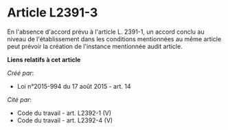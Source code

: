 # Article L2391-3

En l'absence d'accord prévu à l'article L. 2391-1, un accord conclu au niveau de l'établissement dans les conditions
mentionnées au même article peut prévoir la création de l'instance mentionnée audit article.

**Liens relatifs à cet article**

_Créé par_:

  - Loi n°2015-994 du 17 août 2015 - art. 14

_Cité par_:

  - Code du travail - art. L2392-1 (V)
  - Code du travail - art. L2392-4 (V)
